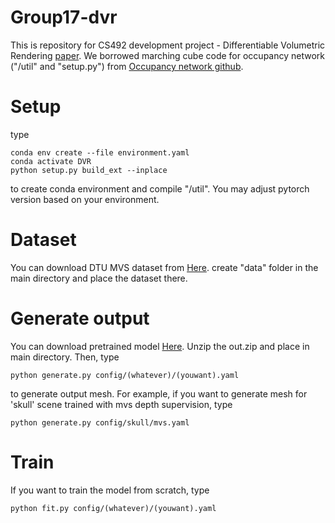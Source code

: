 # Group17-dvr
This is repository for CS492 development project - Differentiable Volumetric Rendering [paper](https://arxiv.org/abs/1912.07372).
We borrowed marching cube code for occupancy network ("/util" and "setup.py") from [Occupancy network github]( https://github.com/autonomousvision/occupancy_networks/tree/master/im2mesh).
# Setup
type 
```
conda env create --file environment.yaml
conda activate DVR
python setup.py build_ext --inplace
```
to create conda environment and compile "/util". You may adjust pytorch version based on your environment.
# Dataset
You can download DTU MVS dataset from [Here](https://s3.eu-central-1.amazonaws.com/avg-projects/differentiable_volumetric_rendering/data/DTU.zip).
create "data" folder in the main directory and place the dataset there.
# Generate output
You can download pretrained model [Here](https://drive.google.com/file/d/1bkQ7XoDMz1832BIcKrON1nTpKhCtEWZw/view?usp=sharing).
Unzip the out.zip and place in main directory.
Then, type
```
python generate.py config/(whatever)/(youwant).yaml
```
to generate output mesh. For example, if you want to generate mesh for 'skull' scene trained with mvs depth supervision, type
```
python generate.py config/skull/mvs.yaml
```
# Train
If you want to train the model from scratch, type
```
python fit.py config/(whatever)/(youwant).yaml
```
